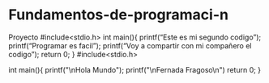 # Fundamentos-de-programaci-n
Proyecto
#include<stdio.h>
int main(){
printf(“Este es mi segundo codigo”);
printf(“Programar es facil”);
printf(“Voy a compartir con mi compañero el codigo”);
return 0;
}
#include<stdio.h>

int main(){
  printf("\nHola Mundo");
  printf("\nFernada Fragoso\n")
  return 0;
}
